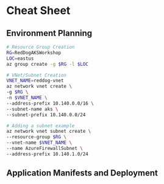 # Cheat Sheet

## Environment Planning

```bash
# Resource Group Creation
RG=RedDogAKSWorkshop
LOC=eastus
az group create -g $RG -l $LOC

# VNet/Subnet Creation
VNET_NAME=reddog-vnet
az network vnet create \
-g $RG \
-n $VNET_NAME \
--address-prefix 10.140.0.0/16 \
--subnet-name aks \
--subnet-prefix 10.140.0.0/24

# Adding a subnet example
az network vnet subnet create \
--resource-group $RG \
--vnet-name $VNET_NAME \
--name AzureFirewallSubnet \
--address-prefix 10.140.1.0/24

```


## Application Manifests and Deployment




